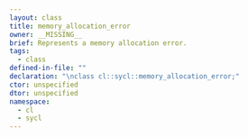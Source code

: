 ```yaml
---
layout: class
title: memory_allocation_error
owner: __MISSING__
brief: Represents a memory allocation error.
tags:
  - class
defined-in-file: ""
declaration: "\nclass cl::sycl::memory_allocation_error;"
ctor: unspecified
dtor: unspecified
namespace:
  - cl
  - sycl
---
```

